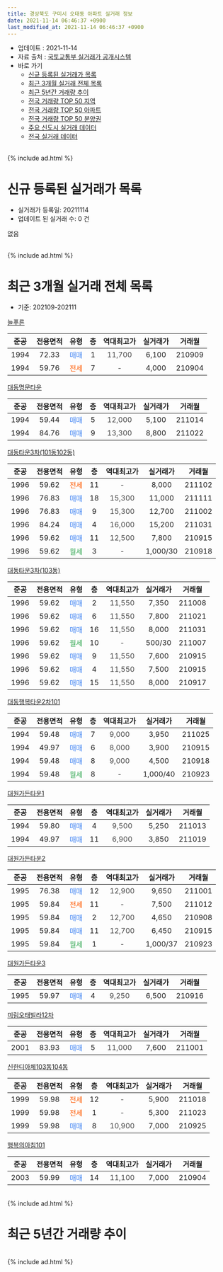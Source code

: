 ```yaml
---
title: 경상북도 구미시 오태동 아파트 실거래 정보
date: 2021-11-14 06:46:37 +0900
last_modified_at: 2021-11-14 06:46:37 +0900
---
```


* 업데이트 : 2021-11-14
* 자료 출처 : [국토교통부 실거래가 공개시스템](http://rt.molit.go.kr)
* 바로 가기
    * [신규 등록된 실거래가 목록](#신규-등록된-실거래가-목록)
    * [최근 3개월 실거래 전체 목록](#최근-3개월-실거래-전체-목록)
    * [최근 5년간 거래량 추이](#최근-5년간-거래량-추이)
    * [전국 거래량 TOP 50 지역](https://inasie.github.io/apt-trade-info/최근-3개월-전국에서-가장-거래가-많이-발생한-지역)
    * [전국 거래량 TOP 50 아파트](https://inasie.github.io/apt-trade-info/최근-3개월-전국에서-가장-거래가-많이-발생한-아파트)
    * [전국 거래량 TOP 50 분양권](https://inasie.github.io/apt-trade-info/최근-3개월-전국에서-가장-거래가-많이-발생한-분양권)
    * [주요 신도시 실거래 데이터](https://inasie.github.io/apt-trade-info/주요-신도시)
    * [전국 실거래 데이터](https://inasie.github.io/apt-trade-info/전국)
<br>
{% include ad.html %}
<br>

# 신규 등록된 실거래가 목록
* 실거래가 등록일: 20211114
* 업데이트 된 실거래 수: 0 건

없음

<br>
{% include ad.html %}
<br>

# 최근 3개월 실거래 전체 목록
* 기준: 202109-202111


[늘푸른](https://search.naver.com/search.naver?query=%EA%B2%BD%EC%83%81%EB%B6%81%EB%8F%84+%EA%B5%AC%EB%AF%B8%EC%8B%9C+%EC%98%A4%ED%83%9C%EB%8F%99+%EB%8A%98%ED%91%B8%EB%A5%B8)

|준공|전용면적|유형|층|역대최고가|실거래가|거래월|
|:---:|:---:|:---:|:---:|:---:|:---:|:---:|
|1994|72.33|<span style="color:#4285f3">매매</span>|1|<span style="color:#444444">11,700</span>|6,100|210909|
|1994|59.76|<span style="color:#ff5a00">전세</span>|7|<span style="color:#444444">-</span>|4,000|210904|

[대동명문타운](https://search.naver.com/search.naver?query=%EA%B2%BD%EC%83%81%EB%B6%81%EB%8F%84+%EA%B5%AC%EB%AF%B8%EC%8B%9C+%EC%98%A4%ED%83%9C%EB%8F%99+%EB%8C%80%EB%8F%99%EB%AA%85%EB%AC%B8%ED%83%80%EC%9A%B4)

|준공|전용면적|유형|층|역대최고가|실거래가|거래월|
|:---:|:---:|:---:|:---:|:---:|:---:|:---:|
|1994|59.44|<span style="color:#4285f3">매매</span>|5|<span style="color:#444444">12,000</span>|5,100|211014|
|1994|84.76|<span style="color:#4285f3">매매</span>|9|<span style="color:#444444">13,300</span>|8,800|211022|

[대동타운3차(101동102동)](https://search.naver.com/search.naver?query=%EA%B2%BD%EC%83%81%EB%B6%81%EB%8F%84+%EA%B5%AC%EB%AF%B8%EC%8B%9C+%EC%98%A4%ED%83%9C%EB%8F%99+%EB%8C%80%EB%8F%99%ED%83%80%EC%9A%B43%EC%B0%A8%28101%EB%8F%99102%EB%8F%99%29)

|준공|전용면적|유형|층|역대최고가|실거래가|거래월|
|:---:|:---:|:---:|:---:|:---:|:---:|:---:|
|1996|59.62|<span style="color:#ff5a00">전세</span>|11|<span style="color:#444444">-</span>|8,000|211102|
|1996|76.83|<span style="color:#4285f3">매매</span>|18|<span style="color:#444444">15,300</span>|11,000|211111|
|1996|76.83|<span style="color:#4285f3">매매</span>|9|<span style="color:#444444">15,300</span>|12,700|211002|
|1996|84.24|<span style="color:#4285f3">매매</span>|4|<span style="color:#444444">16,000</span>|15,200|211031|
|1996|59.62|<span style="color:#4285f3">매매</span>|11|<span style="color:#444444">12,500</span>|7,800|210915|
|1996|59.62|<span style="color:#34a853">월세</span>|3|<span style="color:#444444">-</span>|1,000/30|210918|

[대동타운3차(103동)](https://search.naver.com/search.naver?query=%EA%B2%BD%EC%83%81%EB%B6%81%EB%8F%84+%EA%B5%AC%EB%AF%B8%EC%8B%9C+%EC%98%A4%ED%83%9C%EB%8F%99+%EB%8C%80%EB%8F%99%ED%83%80%EC%9A%B43%EC%B0%A8%28103%EB%8F%99%29)

|준공|전용면적|유형|층|역대최고가|실거래가|거래월|
|:---:|:---:|:---:|:---:|:---:|:---:|:---:|
|1996|59.62|<span style="color:#4285f3">매매</span>|2|<span style="color:#444444">11,550</span>|7,350|211008|
|1996|59.62|<span style="color:#4285f3">매매</span>|6|<span style="color:#444444">11,550</span>|7,800|211021|
|1996|59.62|<span style="color:#4285f3">매매</span>|16|<span style="color:#444444">11,550</span>|8,000|211031|
|1996|59.62|<span style="color:#34a853">월세</span>|10|<span style="color:#444444">-</span>|500/30|211007|
|1996|59.62|<span style="color:#4285f3">매매</span>|9|<span style="color:#444444">11,550</span>|7,600|210915|
|1996|59.62|<span style="color:#4285f3">매매</span>|4|<span style="color:#444444">11,550</span>|7,500|210915|
|1996|59.62|<span style="color:#4285f3">매매</span>|15|<span style="color:#444444">11,550</span>|8,000|210917|

[대동행복타운2차101](https://search.naver.com/search.naver?query=%EA%B2%BD%EC%83%81%EB%B6%81%EB%8F%84+%EA%B5%AC%EB%AF%B8%EC%8B%9C+%EC%98%A4%ED%83%9C%EB%8F%99+%EB%8C%80%EB%8F%99%ED%96%89%EB%B3%B5%ED%83%80%EC%9A%B42%EC%B0%A8101)

|준공|전용면적|유형|층|역대최고가|실거래가|거래월|
|:---:|:---:|:---:|:---:|:---:|:---:|:---:|
|1994|59.48|<span style="color:#4285f3">매매</span>|7|<span style="color:#444444">9,000</span>|3,950|211025|
|1994|49.97|<span style="color:#4285f3">매매</span>|6|<span style="color:#444444">8,000</span>|3,900|210915|
|1994|59.48|<span style="color:#4285f3">매매</span>|8|<span style="color:#444444">9,000</span>|4,500|210918|
|1994|59.48|<span style="color:#34a853">월세</span>|8|<span style="color:#444444">-</span>|1,000/40|210923|

[대원가든타운1](https://search.naver.com/search.naver?query=%EA%B2%BD%EC%83%81%EB%B6%81%EB%8F%84+%EA%B5%AC%EB%AF%B8%EC%8B%9C+%EC%98%A4%ED%83%9C%EB%8F%99+%EB%8C%80%EC%9B%90%EA%B0%80%EB%93%A0%ED%83%80%EC%9A%B41)

|준공|전용면적|유형|층|역대최고가|실거래가|거래월|
|:---:|:---:|:---:|:---:|:---:|:---:|:---:|
|1994|59.80|<span style="color:#4285f3">매매</span>|4|<span style="color:#444444">9,500</span>|5,250|211013|
|1994|49.97|<span style="color:#4285f3">매매</span>|11|<span style="color:#444444">6,900</span>|3,850|211019|

[대원가든타운2](https://search.naver.com/search.naver?query=%EA%B2%BD%EC%83%81%EB%B6%81%EB%8F%84+%EA%B5%AC%EB%AF%B8%EC%8B%9C+%EC%98%A4%ED%83%9C%EB%8F%99+%EB%8C%80%EC%9B%90%EA%B0%80%EB%93%A0%ED%83%80%EC%9A%B42)

|준공|전용면적|유형|층|역대최고가|실거래가|거래월|
|:---:|:---:|:---:|:---:|:---:|:---:|:---:|
|1995|76.38|<span style="color:#4285f3">매매</span>|12|<span style="color:#444444">12,900</span>|9,650|211001|
|1995|59.84|<span style="color:#ff5a00">전세</span>|11|<span style="color:#444444">-</span>|7,500|211012|
|1995|59.84|<span style="color:#4285f3">매매</span>|2|<span style="color:#444444">12,700</span>|4,650|210908|
|1995|59.84|<span style="color:#4285f3">매매</span>|11|<span style="color:#444444">12,700</span>|6,450|210915|
|1995|59.84|<span style="color:#34a853">월세</span>|1|<span style="color:#444444">-</span>|1,000/37|210923|

[대원가든타운3](https://search.naver.com/search.naver?query=%EA%B2%BD%EC%83%81%EB%B6%81%EB%8F%84+%EA%B5%AC%EB%AF%B8%EC%8B%9C+%EC%98%A4%ED%83%9C%EB%8F%99+%EB%8C%80%EC%9B%90%EA%B0%80%EB%93%A0%ED%83%80%EC%9A%B43)

|준공|전용면적|유형|층|역대최고가|실거래가|거래월|
|:---:|:---:|:---:|:---:|:---:|:---:|:---:|
|1995|59.97|<span style="color:#4285f3">매매</span>|4|<span style="color:#444444">9,250</span>|6,500|210916|

[미림오태빌라12차](https://search.naver.com/search.naver?query=%EA%B2%BD%EC%83%81%EB%B6%81%EB%8F%84+%EA%B5%AC%EB%AF%B8%EC%8B%9C+%EC%98%A4%ED%83%9C%EB%8F%99+%EB%AF%B8%EB%A6%BC%EC%98%A4%ED%83%9C%EB%B9%8C%EB%9D%BC12%EC%B0%A8)

|준공|전용면적|유형|층|역대최고가|실거래가|거래월|
|:---:|:---:|:---:|:---:|:---:|:---:|:---:|
|2001|83.93|<span style="color:#4285f3">매매</span>|5|<span style="color:#444444">11,000</span>|7,600|211001|

[신한디아체103동104동](https://search.naver.com/search.naver?query=%EA%B2%BD%EC%83%81%EB%B6%81%EB%8F%84+%EA%B5%AC%EB%AF%B8%EC%8B%9C+%EC%98%A4%ED%83%9C%EB%8F%99+%EC%8B%A0%ED%95%9C%EB%94%94%EC%95%84%EC%B2%B4103%EB%8F%99104%EB%8F%99)

|준공|전용면적|유형|층|역대최고가|실거래가|거래월|
|:---:|:---:|:---:|:---:|:---:|:---:|:---:|
|1999|59.98|<span style="color:#ff5a00">전세</span>|12|<span style="color:#444444">-</span>|5,900|211018|
|1999|59.98|<span style="color:#ff5a00">전세</span>|1|<span style="color:#444444">-</span>|5,300|211023|
|1999|59.98|<span style="color:#4285f3">매매</span>|8|<span style="color:#444444">10,900</span>|7,000|210925|

[행복의아침101](https://search.naver.com/search.naver?query=%EA%B2%BD%EC%83%81%EB%B6%81%EB%8F%84+%EA%B5%AC%EB%AF%B8%EC%8B%9C+%EC%98%A4%ED%83%9C%EB%8F%99+%ED%96%89%EB%B3%B5%EC%9D%98%EC%95%84%EC%B9%A8101)

|준공|전용면적|유형|층|역대최고가|실거래가|거래월|
|:---:|:---:|:---:|:---:|:---:|:---:|:---:|
|2003|59.99|<span style="color:#4285f3">매매</span>|14|<span style="color:#444444">11,100</span>|7,000|210904|


<br>
{% include ad.html %}
<br>

# 최근 5년간 거래량 추이


<div style="width:100%;">
    <canvas id="deal_progress" height="200"></canvas>
</div>

<script>
new Chart(document.getElementById("deal_progress"), {
    type: 'line',
    data: {
        labels: ['201611','201612','201701','201702','201703','201704','201705','201706','201707','201708','201709','201710','201711','201712','201801','201802','201803','201804','201805','201806','201807','201808','201809','201810','201811','201812','201901','201902','201903','201904','201905','201906','201907','201908','201909','201910','201911','201912','202001','202002','202003','202004','202005','202006','202007','202008','202009','202010','202011','202012','202101','202102','202103','202104','202105','202106','202107','202108','202109','202110','202111'],
        datasets: [{
            label: '매매',
            pointRadius: 1,
            data: [7, 7, 4, 8, 11, 6, 13, 12, 4, 8, 2, 6, 7, 2, 10, 8, 13, 10, 7, 4, 3, 8, 3, 9, 10, 4, 11, 7, 7, 15, 15, 13, 5, 5, 10, 2, 10, 2, 5, 8, 4, 6, 6, 11, 23, 16, 18, 10, 15, 19, 18, 19, 15, 62, 14, 17, 9, 15, 12, 12, 1],
            borderColor: "rgba(255, 201, 14, 1)",
            backgroundColor: "rgba(255, 201, 14, 0.5)",
            fill: false,
            lineTension: 0
        },{
            label: '전월세',
            pointRadius: 1,
            data: [6, 5, 3, 4, 4, 7, 5, 1, 4, 3, 4, 3, 4, 5, 5, 4, 4, 3, 4, 4, 3, 3, 5, 3, 8, 1, 1, 11, 8, 11, 7, 8, 8, 3, 4, 4, 2, 3, 2, 4, 2, 8, 2, 4, 3, 8, 8, 8, 5, 9, 3, 4, 7, 14, 12, 7, 6, 7, 4, 4, 1],
            borderColor: "rgba(0, 141, 185, 1)",
            backgroundColor: "rgba(0, 141, 185, 0.5)",
            fill: false,
            lineTension: 0
        }
        ]
    },
    options: {
        responsive: true,
        title: {
            display: false
        },
        tooltips: {
            mode: 'index',
            intersect: false
        },
        hover: {
            mode: 'nearest',
            intersect: true
        },
        scales: {
            xAxes: [{
                display: true,
                scaleLabel: {
                    display: true,
                    labelString: '년/월'
                }
            }],
            yAxes: [{
                display: true,
                ticks: {
                    suggestedMin: 0,
                },
                scaleLabel: {
                    display: true,
                    labelString: '실거래 수'
                }
            }]
        }
    }
});

</script>


<br>
{% include ad.html %}
<br>

